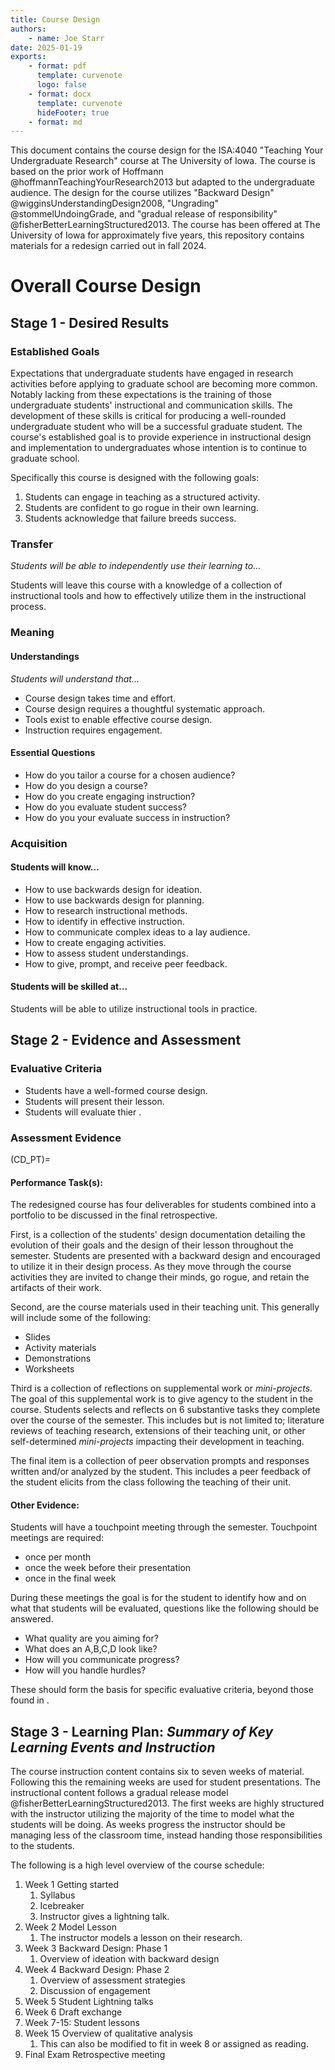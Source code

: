 ```yaml
---
title: Course Design
authors:
    - name: Joe Starr
date: 2025-01-19
exports:
    - format: pdf
      template: curvenote
      logo: false
    - format: docx
      template: curvenote
      hideFooter: true
    - format: md
---
```


This document contains the course design for the ISA:4040 "Teaching Your
Undergraduate Research" course at The University of Iowa. The course is based on
the prior work of Hoffmann @hoffmannTeachingYourResearch2013 but adapted to the
undergraduate audience. The design for the course utilizes "Backward Design"
@wigginsUnderstandingDesign2008, "Ungrading" @stommelUndoingGrade, and "gradual
release of responsibility" @fisherBetterLearningStructured2013. The course has
been offered at The University of Iowa for approximately five years, this
repository contains materials for a redesign carried out in fall 2024.

# Overall Course Design

## Stage 1 - Desired Results

### Established Goals

Expectations that undergraduate students have engaged in research activities
before applying to graduate school are becoming more common. Notably lacking
from these expectations is the training of those undergraduate students'
instructional and communication skills. The development of these skills is
critical for producing a well-rounded undergraduate student who will be a
successful graduate student. The course's established goal is to provide
experience in instructional design and implementation to undergraduates whose
intention is to continue to graduate school.

Specifically this course is designed with the following goals:

1. Students can engage in teaching as a structured activity.
2. Students are confident to go rogue in their own learning.
3. Students acknowledge that failure breeds success.

### Transfer

_Students will be able to independently use their learning to…_

Students will leave this course with a knowledge of a collection of
instructional tools and how to effectively utilize them in the instructional
process.

### Meaning

#### Understandings

_Students will understand that…_

-   Course design takes time and effort.
-   Course design requires a thoughtful systematic approach.
-   Tools exist to enable effective course design.
-   Instruction requires engagement.


#### Essential Questions

-   How do you tailor a course for a chosen audience?
-   How do you design a course?
-   How do you create engaging instruction?
-   How do you evaluate student success?
-   How do you your evaluate success in instruction?

### Acquisition

#### Students will know…

-   How to use backwards design for ideation.
-   How to use backwards design for planning.
-   How to research instructional methods.
-   How to identify in effective instruction.
-   How to communicate complex ideas to a lay audience.
-   How to create engaging activities.
-   How to assess student understandings.
-   How to give, prompt, and receive peer feedback.

#### Students will be skilled at…

Students will be able to utilize instructional tools in practice.

## Stage 2 - Evidence and Assessment

### Evaluative Criteria

-   Students have a well-formed course design.
-   Students will present their lesson.
-   Students will evaluate thier .

### Assessment Evidence

<!-- prettier-ignore-start -->
(CD_PT)=
#### Performance Task(s):
<!-- prettier-ignore-end -->

The redesigned course has four deliverables for students combined into a
portfolio to be discussed in the final retrospective.

First, is a collection of the students' design documentation detailing the
evolution of their goals and the design of their lesson throughout the semester.
Students are presented with a backward design and encouraged to utilize it in
their design process. As they move through the course activities they are
invited to change their minds, go rogue, and retain the artifacts of their work.

Second, are the course materials used in their teaching unit. This generally
will include some of the following:

-   Slides
-   Activity materials
-   Demonstrations
-   Worksheets

Third is a collection of reflections on supplemental work or _mini-projects_.
The goal of this supplemental work is to give agency to the student in the
course. Students selects and reflects on 6 substantive tasks they complete over
the course of the semester. This includes but is not limited to; literature
reviews of teaching research, extensions of their teaching unit, or other
self-determined _mini-projects_ impacting their development in teaching.

The final item is a collection of peer observation prompts and responses written
and/or analyzed by the student. This includes a peer feedback of the student
elicits from the class following the teaching of their unit.

#### Other Evidence:

Students will have a touchpoint meeting through the semester. Touchpoint
meetings are required:

-   once per month
-   once the week before their presentation
-   once in the final week

During these meetings the goal is for the student to identify how and on what
that students will be evaluated, questions like the following should be
answered.

-   What quality are you aiming for?
-   What does an A,B,C,D look like?
-   How will you communicate progress?
-   How will you handle hurdles?

These should form the basis for specific evaluative criteria, beyond those found
in [](#CD_PT).

## Stage 3 - Learning Plan: _Summary of Key Learning Events and Instruction_

The course instruction content contains six to seven weeks of material.
Following this the remaining weeks are used for student presentations. The
instructional content follows a gradual release model
@fisherBetterLearningStructured2013. The first weeks are highly structured with
the instructor utilizing the majority of the time to model what the students
will be doing. As weeks progress the instructor should be managing less of the
classroom time, instead handing those responsibilities to the students.

The following is a high level overview of the course schedule:

1. Week 1 Getting started
    1. Syllabus
    2. Icebreaker
    3. Instructor gives a lightning talk.
2. Week 2 Model Lesson
    1. The instructor models a lesson on their research.
3. Week 3 Backward Design: Phase 1
    1. Overview of ideation with backward design
4. Week 4 Backward Design: Phase 2
    1. Overview of assessment strategies
    2. Discussion of engagement
5. Week 5 Student Lightning talks
6. Week 6 Draft exchange
7. Week 7-15: Student lessons
8. Week 15 Overview of qualitative analysis
    1. This can also be modified to fit in week 8 or assigned as reading.
9. Final Exam Retrospective meeting

```{include} weekly_plans/1.md

```

```{include} weekly_plans/2.md

```

```{include} weekly_plans/3.md

```

```{include} weekly_plans/4.md

```

```{include} weekly_plans/5.md

```

```{include} weekly_plans/6.md

```

```{include} weekly_plans/student_lesson.md

```

```{include} weekly_plans/15.md

```
